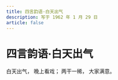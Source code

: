 ```yaml
---
title: 四言韵语·白天出气
description: 写于 1962 年 1 月 29 日
article: false
---
```


# 四言韵语·白天出气

白天出气，
晚上看戏；
两干一稀，
大家满意。
